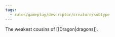 ```yaml
---
tags:
  - rules/gameplay/descriptor/creature/subtype
---
```

The weakest cousins of [[Dragon|dragons]].